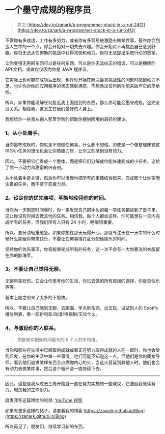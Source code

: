 # 一个墨守成规的程序员

> 原文:[https://dev.to/zanark/a-programmer-stuck-in-a-rut-24f2](https://dev.to/zanark/a-programmer-stuck-in-a-rut-24f2)

不管你有多成功，工作有多努力，或者你有多容易被激励去做某件事，最终你会到达人生中的一个点，你会开始对一切失去兴趣。你会开始对不再挑战自己感到舒服。你将无法从任何新的挑战中获得灵感和动力。你将无法提出采取行动的愿望。

让你变得无用的东西可以是任何东西，可以是你无法纠正的错误，可以是糟糕的 API 文档，或者仅仅因为你是 JAVA 程序员。

它实际上也可能在成功后出现，也许你开始在解决最具挑战性的问题时感到动力不足，也许你对你的应用程序的状态感到满意，不想添加任何新功能来破坏它的简单性。

所以，如果你能理解任何接近我上面提到的东西，那么你可能会墨守成规，这完全没关系。相信我，这发生在我们最好的人身上。

我想给你一些我从别人那里学到的帮助你摆脱困境的最好的建议。

### [](#1-start-small)1。从小处着手。

当你墨守成规时，你就是不想做任何事，什么都不想做。即使是一个像整理床铺这样的小任务的想法也会让你筋疲力尽，让你立刻感到没有动力。

因此，不要把它们看成一个整体，而是把它们分解成你能快速完成的小任务。这给了你一点动力和甜蜜的兴奋剂。

从小处着手是关键，然后你可以慢慢地把所有的事情结合起来，完成那个让你望而生畏的任务，而不至于筋疲力尽。

### [](#2-set-your-priorities-and-use-your-time-judiciously)2。设定你的优先事项，明智地使用你的时间。

当你为一天制定时间表时，你一定发现自己把手头的每一项任务都放到了盘子里，这让你没有时间去做其他的任务。相信我，每个人都会这样。你可能想在一天内完成所有的任务，但我们所有人只有 24 小时，睡眠很重要。

所以，要分清轻重缓急。如果你想在那天玩得开心，那就专注于在一天中的什么时候什么能给你带来快乐，不要让任何事情打乱分配给娱乐的时间。

坚持你的优先事项，你将能够完成所有的任务，这一次不会有一大堆要洗的衣服留在你的脑海里。

### [](#3-dont-let-yourself-get-bored)3。不要让自己觉得无聊。

无聊带来悲伤。它会让你思考你的生活，你过去做的所有错误的选择，你是否快乐等等。

基本上随之带来了太多的不愉快。

所以，不要让自己感到无聊，去画画，学点新东西，出去玩，试试别人的 Spotify 播放列表，看一部新电影/动漫/电视剧/无论什么。

### [](#4-connect-to-people-who-inspire-you)4。与激励你的人联系。

> 你是和你相处时间最长的 5 个人的平均值。

当你和那些在生活中已经取得成就或者正在努力取得成就的人在一起时，你也会受到启发，在你的生活中做一些事情。他们可能不知道这一点，但他们是你的间接导师。看到他们追求某样东西会点燃你内心的火，当这火蔓延到其他人时，他们也会有动力去做某件事，然后这个循环会一直持续下去。

* * *

因此，这些是我从过去三周开始就一直在努力实施的一些建议，它激励我继续努力，增加我的工作耐力。

启发我写这篇博文的视频: [YouTube 视频](https://youtu.be/zUr9n0Hy3PA)

如果有更多这样的帖子，请查看我的博客:[https://zanark.github.io/Blog](https://zanark.github.io/Blog)

所以再见了，朋友们，继续学习新的东西。